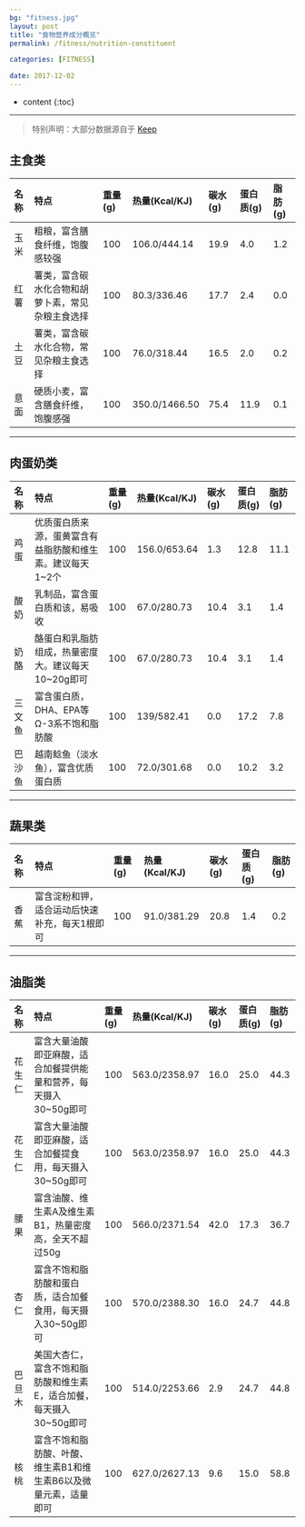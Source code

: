 ```yaml
---
bg: "fitness.jpg"
layout: post
title: "食物营养成分概览"
permalink: /fitness/nutrition-constituent

categories: [FITNESS]

date: 2017-12-02
---
```


* content
{:toc}

---

> 特别声明：大部分数据源自于 [Keep](https://gotokeep.com/)

## 主食类

| 名称 | 特点 | 重量(g) | 热量(Kcal/KJ) | 碳水(g) | 蛋白质(g) | 脂肪(g) |
|:---|:---|:---|:---|:---|:---|:---|
| 玉米 | 粗粮，富含膳食纤维，饱腹感较强 | 100 | 106.0/444.14 | 19.9 | 4.0 | 1.2 |
| 红薯 | 薯类，富含碳水化合物和胡萝卜素，常见杂粮主食选择 | 100 | 80.3/336.46 | 17.7 | 2.4 | 0.0 |
| 土豆 | 薯类，富含碳水化合物，常见杂粮主食选择 | 100 | 76.0/318.44 | 16.5 | 2.0 | 0.2 |
| 意面 | 硬质小麦，富含膳食纤维，饱腹感强 | 100 | 350.0/1466.50 | 75.4 | 11.9 | 0.1 |

---

## 肉蛋奶类

| 名称 | 特点 | 重量(g) | 热量(Kcal/KJ) | 碳水(g) | 蛋白质(g) | 脂肪(g) |
|:---|:---|:---|:---|:---|:---|:---|
| 鸡蛋 | 优质蛋白质来源，蛋黄富含有益脂肪酸和维生素。建议每天1~2个 | 100 | 156.0/653.64 | 1.3 | 12.8 | 11.1 |
| 酸奶 | 乳制品，富含蛋白质和该，易吸收 | 100 | 67.0/280.73 | 10.4 | 3.1 | 1.4 |
| 奶酪 | 酪蛋白和乳脂肪组成，热量密度大。建议每天10~20g即可 | 100 | 67.0/280.73 | 10.4 | 3.1 | 1.4 |
| 三文鱼 | 富含蛋白质，DHA、EPA等 Ω-3系不饱和脂肪酸 | 100 | 139/582.41 | 0.0 | 17.2 | 7.8 |
| 巴沙鱼 | 越南鲶鱼（淡水鱼），富含优质蛋白质 | 100 | 72.0/301.68 | 0.0 | 10.2 | 3.2 |

---

## 蔬果类

| 名称 | 特点 | 重量(g) | 热量(Kcal/KJ) | 碳水(g) | 蛋白质(g) | 脂肪(g) |
|:---|:---|:---|:---|:---|:---|:---|
| 香蕉 | 富含淀粉和钾，适合运动后快速补充，每天1根即可 | 100 | 91.0/381.29 | 20.8 | 1.4 | 0.2 |


---

## 油脂类

| 名称 | 特点 | 重量(g) | 热量(Kcal/KJ) | 碳水(g) | 蛋白质(g) | 脂肪(g) |
|:---|:---|:---|:---|:---|:---|:---|
| 花生仁 | 富含大量油酸即亚麻酸，适合加餐提供能量和营养，每天摄入30~50g即可 | 100 | 563.0/2358.97 | 16.0 | 25.0 | 44.3 |
| 花生仁 | 富含大量油酸即亚麻酸，适合加餐提食用，每天摄入30~50g即可 | 100 | 563.0/2358.97 | 16.0 | 25.0 | 44.3 |
| 腰果 | 富含油酸、维生素A及维生素B1，热量密度高，全天不超过50g | 100 | 566.0/2371.54 | 42.0 | 17.3 | 36.7 |
| 杏仁 | 富含不饱和脂肪酸和蛋白质，适合加餐食用，每天摄入30~50g即可 | 100 | 570.0/2388.30 | 16.0 | 24.7 | 44.8 |
| 巴旦木 | 美国大杏仁，富含不饱和脂肪酸和维生素E，适合加餐，每天摄入30~50g即可 | 100 | 514.0/2253.66 | 2.9 | 24.7 | 44.8 |
| 核桃 | 富含不饱和脂肪酸、叶酸、维生素B1和维生素B6以及微量元素，适量即可 | 100 | 627.0/2627.13 | 9.6 | 15.0 | 58.8 |